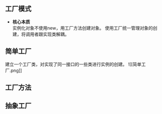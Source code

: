 ## 工厂模式
- **核心本质**  
	实例化对象不使用new，用工厂方法创建对象。
	使用工厂统一管理对象的创建，将调用者跟实现类解耦。

## 简单工厂
建立一个工厂类，对实现了同一接口的一些类进行实例的创建。
![[简单工厂.png]]
## 工厂方法

## 抽象工厂